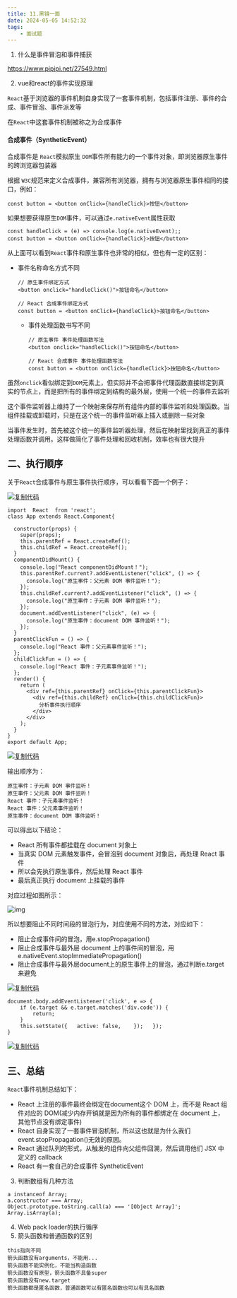 ```yaml
---
title: 11.黑镜一面
date: 2024-05-05 14:52:32
tags:
	- 面试题
---
```

1. 什么是事件冒泡和事件捕获

https://www.pipipi.net/27549.html

2. vue和react的事件实现原理

`React`基于浏览器的事件机制自身实现了一套事件机制，包括事件注册、事件的合成、事件冒泡、事件派发等

在`React`中这套事件机制被称之为合成事件

#### 合成事件（SyntheticEvent）

合成事件是 `React`模拟原生 `DOM`事件所有能力的一个事件对象，即浏览器原生事件的跨浏览器包装器

根据 `W3C`规范来定义合成事件，兼容所有浏览器，拥有与浏览器原生事件相同的接口，例如：

```
const button = <button onClick={handleClick}>按钮</button>
```

如果想要获得原生`DOM`事件，可以通过`e.nativeEvent`属性获取

```
const handleClick = (e) => console.log(e.nativeEvent);;
const button = <button onClick={handleClick}>按钮</button>
```

从上面可以看到`React`事件和原生事件也非常的相似，但也有一定的区别：

- 事件名称命名方式不同

  ```
  // 原生事件绑定方式
  <button onclick="handleClick()">按钮命名</button>
        
  // React 合成事件绑定方式
  const button = <button onClick={handleClick}>按钮命名</button>
  ```

  - 事件处理函数书写不同

    ```
    // 原生事件 事件处理函数写法
    <button onclick="handleClick()">按钮命名</button>
          
    // React 合成事件 事件处理函数写法
    const button = <button onClick={handleClick}>按钮命名</button>
    ```

     

虽然`onclick`看似绑定到`DOM`元素上，但实际并不会把事件代理函数直接绑定到真实的节点上，而是把所有的事件绑定到结构的最外层，使用一个统一的事件去监听

这个事件监听器上维持了一个映射来保存所有组件内部的事件监听和处理函数。当组件挂载或卸载时，只是在这个统一的事件监听器上插入或删除一些对象

当事件发生时，首先被这个统一的事件监听器处理，然后在映射里找到真正的事件处理函数并调用。这样做简化了事件处理和回收机制，效率也有很大提升

## 二、执行顺序

关于`React`合成事件与原生事件执行顺序，可以看看下面一个例子：

[![复制代码](https://common.cnblogs.com/images/copycode.gif)](javascript:void(0);)

```
import  React  from 'react';
class App extends React.Component{

  constructor(props) {
    super(props);
    this.parentRef = React.createRef();
    this.childRef = React.createRef();
  }
  componentDidMount() {
    console.log("React componentDidMount！");
    this.parentRef.current?.addEventListener("click", () => {
      console.log("原生事件：父元素 DOM 事件监听！");
    });
    this.childRef.current?.addEventListener("click", () => {
      console.log("原生事件：子元素 DOM 事件监听！");
    });
    document.addEventListener("click", (e) => {
      console.log("原生事件：document DOM 事件监听！");
    });
  }
  parentClickFun = () => {
    console.log("React 事件：父元素事件监听！");
  };
  childClickFun = () => {
    console.log("React 事件：子元素事件监听！");
  };
  render() {
    return (
      <div ref={this.parentRef} onClick={this.parentClickFun}>
        <div ref={this.childRef} onClick={this.childClickFun}>
          分析事件执行顺序
        </div>
      </div>
    );
  }
}
export default App;
```

[![复制代码](https://common.cnblogs.com/images/copycode.gif)](javascript:void(0);)

输出顺序为：

```
原生事件：子元素 DOM 事件监听！ 
原生事件：父元素 DOM 事件监听！ 
React 事件：子元素事件监听！ 
React 事件：父元素事件监听！ 
原生事件：document DOM 事件监听！ 
```

可以得出以下结论：

- React 所有事件都挂载在 document 对象上
- 当真实 DOM 元素触发事件，会冒泡到 document 对象后，再处理 React 事件
- 所以会先执行原生事件，然后处理 React 事件
- 最后真正执行 document 上挂载的事件

对应过程如图所示：

 ![img](https://img2020.cnblogs.com/blog/1161361/202107/1161361-20210723102001982-34763226.png)

 

 

所以想要阻止不同时间段的冒泡行为，对应使用不同的方法，对应如下：

- 阻止合成事件间的冒泡，用e.stopPropagation()
- 阻止合成事件与最外层 document 上的事件间的冒泡，用e.nativeEvent.stopImmediatePropagation()
- 阻止合成事件与最外层document上的原生事件上的冒泡，通过判断e.target来避免

[![复制代码](https://common.cnblogs.com/images/copycode.gif)](javascript:void(0);)

```
document.body.addEventListener('click', e => {   
    if (e.target && e.target.matches('div.code')) {  
        return;    
    }    
    this.setState({   active: false,    });   }); 
}
```

[![复制代码](https://common.cnblogs.com/images/copycode.gif)](javascript:void(0);)

## 三、总结

`React`事件机制总结如下：

- React 上注册的事件最终会绑定在document这个 DOM 上，而不是 React 组件对应的 DOM(减少内存开销就是因为所有的事件都绑定在 document 上，其他节点没有绑定事件)
- React 自身实现了一套事件冒泡机制，所以这也就是为什么我们 event.stopPropagation()无效的原因。
- React 通过队列的形式，从触发的组件向父组件回溯，然后调用他们 JSX 中定义的 callback
- React 有一套自己的合成事件 SyntheticEvent

3. 判断数组有几种方法

```
a instanceof Array;
a.constructor === Array; 
Object.prototype.toString.call(a) === '[Object Array]';
Array.isArray(a);
```

4. Web pack loader的执行循序
5. 箭头函数和普通函数的区别

```
this指向不同
箭头函数没有arguments，不能用...
箭头函数不能实例化，不能当构造函数
箭头函数没有原型，箭头函数不具备super
箭头函数没有new.target
箭头函数都是匿名函数，普通函数可以有匿名函数也可以有具名函数
```

